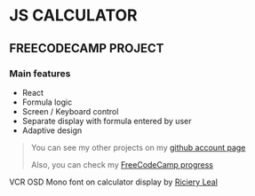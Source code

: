 # JS CALCULATOR

## FREECODECAMP PROJECT

### Main features

- React
- Formula logic
- Screen / Keyboard control
- Separate display with formula entered by user
- Adaptive design

> You can see my other projects on my [github account page](https://github.com/bukulele)
>
> Also, you can check my [FreeCodeCamp progress](https://www.freecodecamp.org/bukulele)

VCR OSD Mono font on calculator display by [Riciery Leal](https://www.dafont.com/mrmanet.d5509)
